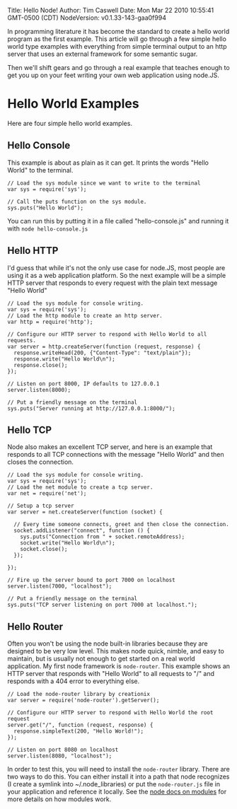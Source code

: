 Title: Hello Node!
Author: Tim Caswell
Date: Mon Mar 22 2010 10:55:41 GMT-0500 (CDT)
NodeVersion: v0.1.33-143-gaa0f994

In programming literature it has become the standard to create a hello world program as the first example.  This article will go through a few simple hello world type examples with everything from simple terminal output to an http server that uses an external framework for some semantic sugar.

Then we'll shift gears and go through a real example that teaches enough to get you up on your feet writing your own web application using node.JS.

# Hello World Examples

Here are four simple hello world examples.

## Hello Console

This example is about as plain as it can get. It prints the words "Hello World" to the terminal.

    // Load the sys module since we want to write to the terminal
    var sys = require('sys');

    // Call the puts function on the sys module.
    sys.puts("Hello World");

You can run this by putting it in a file called "hello-console.js" and running it with `node hello-console.js`

## Hello HTTP

I'd guess that while it's not the only use case for node.JS, most people are using it as a web application platform.  So the next example will be a simple HTTP server that responds to every request with the plain text message "Hello World"

    // Load the sys module for console writing.
    var sys = require('sys');
    // Load the http module to create an http server.
    var http = require('http');

    // Configure our HTTP server to respond with Hello World to all requests.
    var server = http.createServer(function (request, response) {
      response.writeHead(200, {"Content-Type": "text/plain"});
      response.write("Hello World\n");
      response.close();
    });

    // Listen on port 8000, IP defaults to 127.0.0.1
    server.listen(8000);

    // Put a friendly message on the terminal
    sys.puts("Server running at http://127.0.0.1:8000/");

## Hello TCP

Node also makes an excellent TCP server, and here is an example that responds to all TCP connections with the message "Hello World" and then closes the connection.

    // Load the sys module for console writing.
    var sys = require('sys');
    // Load the net module to create a tcp server.
    var net = require('net');

    // Setup a tcp server
    var server = net.createServer(function (socket) {
  
      // Every time someone connects, greet and then close the connection.
      socket.addListener("connect", function () {
        sys.puts("Connection from " + socket.remoteAddress);
        socket.write("Hello World\n");
        socket.close();
      });
  
    });

    // Fire up the server bound to port 7000 on localhost
    server.listen(7000, "localhost");

    // Put a friendly message on the terminal
    sys.puts("TCP server listening on port 7000 at localhost.");

## Hello Router

Often you won't be using the node built-in libraries because they are designed to be very low level.  This makes node quick, nimble, and easy to maintain, but is usually not enough to get started on a real world application.  My first node framework is `node-router`.  This example shows an HTTP server that responds with "Hello World" to all requests to "/" and responds with a 404 error to everything else.

    // Load the node-router library by creationix
    var server = require('node-router').getServer();

    // Configure our HTTP server to respond with Hello World the root request
    server.get("/", function (request, response) {
      response.simpleText(200, "Hello World!");
    });

    // Listen on port 8080 on localhost
    server.listen(8080, "localhost");

In order to test this, you will need to install the `node-router` library.  There are two ways to do this.  You can either install it into a path that node recognizes (I create a symlink into ~/.node_libraries) or put the `node-router.js` file in your application and reference it locally.  See the [node docs on modules][] for more details on how modules work.

[node docs on modules]: http://nodejs.org/api.html#_modules
